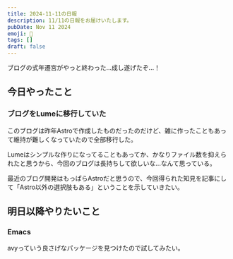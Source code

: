 ```yaml
---
title: 2024-11-11の日報
description: 11/11の日報をお届けいたします。
pubDate: Nov 11 2024
emoji: 🦊
tags: []
draft: false
---
```


ブログの式年遷宮がやっと終わった...成し遂げたぞ...！

## 今日やったこと

### ブログをLumeに移行していた

このブログは昨年Astroで作成したものだったのだけど、雑に作ったこともあって維持が難しくなっていたので全部移行した。

Lumeはシンプルな作りになってることもあってか、かなりファイル数を抑えられたと思うから、今回のブログは長持ちして欲しいな...なんて思っている。

最近のブログ開発はもっぱらAstroだと思うので、今回得られた知見を記事にして「Astro以外の選択肢もある」ということを示していきたい。

## 明日以降やりたいこと

### Emacs

avyっていう良さげなパッケージを見つけたので試してみたい。
